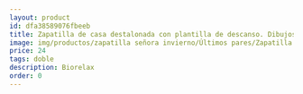 ```yaml
---
layout: product
id: dfa38589076fbeeb
title: Zapatilla de casa destalonada con plantilla de descanso. Dibujos
image: img/productos/zapatilla señora invierno/Últimos pares/Zapatilla de casa destalonada con plantilla de descanso. Dibujos=24=doble=Biorelax.webp
price: 24
tags: doble
description: Biorelax
order: 0
---
```


